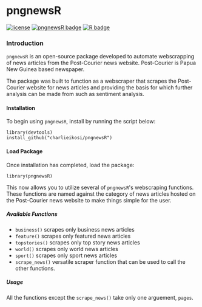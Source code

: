 # pngnewsR
[![license](https://img.shields.io/badge/license-MIT-blue.svg)](https://choosealicense.com/licenses/mit/)
[![pngnewsR badge](https://img.shields.io/badge/pngnewsR-ready%20to%20use-brightgreen)]()
[![R badge](https://img.shields.io/badge/Built%20with-♥%20and%20R-pink)](https://github.com/charlieikosi/pngnewsR/)
### Introduction
`pngnewsR` is an open-source package developed to automate webscrapping of news articles from the Post-Courier news website. Post-Courier is Papua New Guinea based newspaper. 

The package was built to function as a webscraper that scrapes the Post-Courier website for news articles and providing the basis for which further analysis can be made from such as sentiment analysis.

#### Installation
To begin using `pngnewsR`, install by running the script below:

```
library(devtools) 
install_github("charlieikosi/pngnewsR")
```

#### Load Package
Once installation has completed, load the package:
```
library(pngnewsR)
```
This now allows you to utilize several of `pngnewsR`'s webscraping functions. These functions are named against the category of news articles hosted on the Post-Courier news website to make things simple for the user.

##### Available Functions
- `business()` scrapes only business news articles
- `feature()` scrapes only featured news articles
- `topstories()` scrapes only top story news articles
- `world()` scrapes only world news articles
- `sport()` scrapes only sport news articles
- `scrape_news()` versatile scraper function that can be used to call the other functions.

##### Usage
All the functions except the `scrape_news()` take only one arguement, `pages`.
